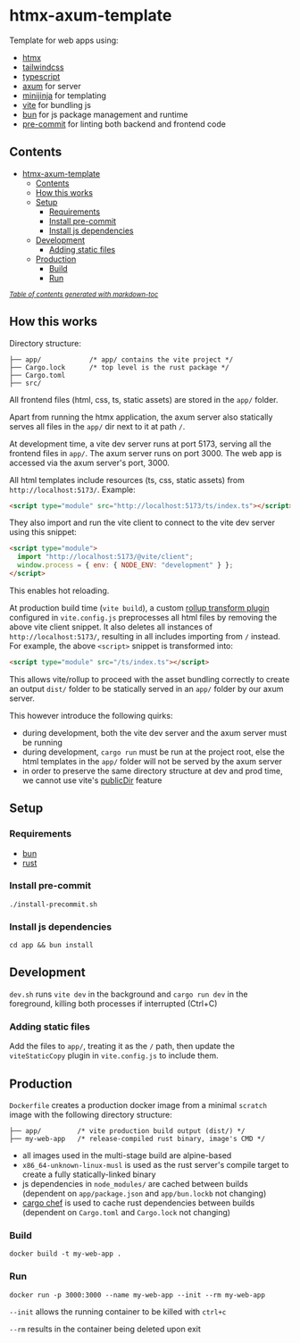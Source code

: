 # htmx-axum-template

Template for web apps using:

- [htmx](https://htmx.org)
- [tailwindcss](https://tailwindcss.com/)
- [typescript](https://www.typescriptlang.org/)
- [axum](https://github.com/tokio-rs/axum) for server
- [minijinja](https://github.com/mitsuhiko/minijinja) for templating
- [vite](https://vitejs.dev/) for bundling js
- [bun](https://bun.sh) for js package management and runtime
- [pre-commit](https://pre-commit.com/) for linting both backend and frontend code

## Contents

- [htmx-axum-template](#htmx-axum-template)
  - [Contents](#contents)
  - [How this works](#how-this-works)
  - [Setup](#setup)
    - [Requirements](#requirements)
    - [Install pre-commit](#install-pre-commit)
    - [Install js dependencies](#install-js-dependencies)
  - [Development](#development)
    - [Adding static files](#adding-static-files)
  - [Production](#production)
    - [Build](#build)
    - [Run](#run)

<small><i><a href='http://ecotrust-canada.github.io/markdown-toc/'>Table of contents generated with markdown-toc</a></i></small>

## How this works

Directory structure:

```
├── app/            /* app/ contains the vite project */
├── Cargo.lock      /* top level is the rust package */
├── Cargo.toml
├── src/
```

All frontend files (html, css, ts, static assets) are stored in the `app/` folder.

Apart from running the htmx application, the axum server also statically serves all files in the `app/` dir next to it at path `/`.

At development time, a vite dev server runs at port 5173, serving all the frontend files in `app/`. The axum server runs on port 3000. The web app is accessed via the axum server's port, 3000.

All html templates include resources (ts, css, static assets) from `http://localhost:5173/`. Example:

```html
<script type="module" src="http://localhost:5173/ts/index.ts"></script>
```

They also import and run the vite client to connect to the vite dev server using this snippet:

```html
<script type="module">
  import "http://localhost:5173/@vite/client";
  window.process = { env: { NODE_ENV: "development" } };
</script>
```

This enables hot reloading.

At production build time (`vite build`), a custom [rollup transform plugin](https://rollupjs.org/plugin-development/#transform) configured in `vite.config.js` preprocesses all html files by removing the above vite client snippet. It also deletes all instances of `http://localhost:5173/`, resulting in all includes importing from `/` instead. For example, the above `<script>` snippet is transformed into:

```html
<script type="module" src="/ts/index.ts"></script>
```

This allows vite/rollup to proceed with the asset bundling correctly to create an output `dist/` folder to be statically served in an `app/` folder by our axum server.

This however introduce the following quirks:

- during development, both the vite dev server and the axum server must be running
- during development, `cargo run` must be run at the project root, else the html templates in the `app/` folder will not be served by the axum server
- in order to preserve the same directory structure at dev and prod time, we cannot use vite's [publicDir](https://vitejs.dev/config/shared-options.html#publicdir) feature

## Setup

### Requirements

- [bun](https://bun.sh/docs/installation)
- [rust](https://www.rust-lang.org/tools/install)

### Install pre-commit

`./install-precommit.sh`

### Install js dependencies

`cd app && bun install`

## Development

`dev.sh` runs `vite dev` in the background and `cargo run dev` in the foreground, killing both processes if interrupted (Ctrl+C)

### Adding static files

Add the files to `app/`, treating it as the `/` path, then update the `viteStaticCopy` plugin in `vite.config.js` to include them.

## Production

`Dockerfile` creates a production docker image from a minimal `scratch` image with the following directory structure:

```
├── app/         /* vite production build output (dist/) */
├── my-web-app   /* release-compiled rust binary, image's CMD */
```

- all images used in the multi-stage build are alpine-based
- `x86_64-unknown-linux-musl` is used as the rust server's compile target to create a fully statically-linked binary
- js dependencies in `node_modules/` are cached between builds (dependent on `app/package.json` and `app/bun.lockb` not changing)
- [cargo chef](https://github.com/LukeMathWalker/cargo-chef) is used to cache rust dependencies between builds (dependent on `Cargo.toml` and `Cargo.lock` not changing)

### Build

`docker build -t my-web-app .`

### Run

`docker run -p 3000:3000 --name my-web-app --init --rm my-web-app`

`--init` allows the running container to be killed with `ctrl+c`

`--rm` results in the container being deleted upon exit
